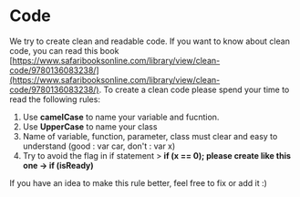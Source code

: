 # Code

We try to create clean and readable code. If you want to know about clean code, you can read this book [https://www.safaribooksonline.com/library/view/clean-code/9780136083238/](https://www.safaribooksonline.com/library/view/clean-code/9780136083238/). To create a clean code please spend your time to read the following rules:

1.  Use **camelCase** to name your variable and fucntion.
2.  Use **UpperCase** to name your class
3.  Name of variable, function, parameter, class must clear and easy to understand (good : var car, don't : var x)
4.  Try to avoid the flag in if statement > **if (x == 0); please create like this one -> if (isReady)**

If you have an idea to make this rule better, feel free to fix or add it :)

 